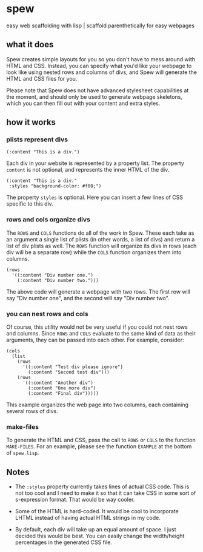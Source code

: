 # spew
easy web scaffolding with lisp | scaffold parenthetically for easy webpages

## what it does 

Spew creates simple layouts for you so you don't have to mess around with HTML and CSS. Instead, you can specify 
what you'd like your webpage to look like using nested rows and columns of divs, and Spew will generate the HTML 
and CSS files for you. 

Please note that Spew does not have advanced stylesheet capabilities at the moment, and should only be used to generate 
webpage skeletons, which you can then fill out with your content and extra styles. 

## how it works

### plists represent divs 

    (:content "This is a div.")
     
Each div in your website is represented by a property list. The property `content` is not optional, and represents the 
inner HTML of the div. 

    (:content "This is a div." 
     :styles "background-color: #f00;")
     
The property `styles` is optional. Here you can insert a few lines of CSS specific to this div. 

### rows and cols organize divs

The `ROWS` and `COLS` functions do all of the work in Spew. These each take as an argument a single list of plists 
(in other words, a list of divs) and return a list of div plists as well. The `ROWS` function will organize its 
divs in rows (each div will be a separate row) while the `COLS` function organizes them into columns. 

    (rows 
      '((:content "Div number one.")
        (:content "Div number two.")))

The above code will generate a webpage with two rows. The first row will say "Div number one", and the second will 
say "Div number two". 

### you can nest rows and cols

Of course, this utility would not be very useful if you could not nest rows and columns. Since `ROWS` and `COLS` 
evaluate to the same kind of data as their arguments, they can be passed into each other. For example, consider: 

    (cols 
      (list 
        (rows 
          '((:content "Test div please ignore")
            (:content "Second test div")))
        (rows 
          '((:content "Another div")
            (:content "One more div")
            (:content "Final div")))))
          
This example organizes the web page into two columns, each containing several rows of divs. 

### make-files 

To generate the HTML and CSS, pass the call to `ROWS` or `COLS` to the function `MAKE-FILES`. For an example, please see the 
function `EXAMPLE` at the bottom of `spew.lisp`. 

## Notes

* The `:styles` property currently takes lines of actual CSS code. This is not too cool and I need to make it so that 
it can take CSS in some sort of s-expression format. That would be way cooler. 

* Some of the HTML is hard-coded. It would be cool to incorporate LHTML instead of having actual HTML strings in my code. 

* By default, each div will take up an equal amount of space. I just decided this would be best. 
You can easily change the width/height percentages in the generated CSS file. 
